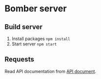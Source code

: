 # Bomber server

## Build server

1. Install packages `npm install`
2. Start server `npm start`

## Requests

Read API documentation from [API document](./API.md).
